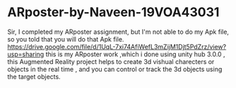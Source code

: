 # ARposter-by-Naveen-19VOA43031
Sir, I completed my ARposter assignment, but I'm not able to do my Apk file, so you told that you will do that Apk file.
https://drive.google.com/file/d/1UqL-7xi74AfiWefL3mZijM1Djt5PdZrz/view?usp=sharing
this is my ARposter work ,which i done using unity hub 3.0.0 , 
this Augmented Reality project helps to create 3d vishual charecters or objects in the real time ,
and you can control or track the 3d objects using the target objects.
